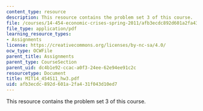 ```yaml
---
content_type: resource
description: This resource contains the problem set 3 of this course.
file: /courses/14-454-economic-crises-spring-2011/afb3ecdc892d601a2fa431f043d10ed7_MIT14_454S11_hw3.pdf
file_type: application/pdf
learning_resource_types:
- Assignments
license: https://creativecommons.org/licenses/by-nc-sa/4.0/
ocw_type: OCWFile
parent_title: Assignments
parent_type: CourseSection
parent_uid: dc4b1e92-ccac-a0f3-24ee-62e94ee91c2c
resourcetype: Document
title: MIT14_454S11_hw3.pdf
uid: afb3ecdc-892d-601a-2fa4-31f043d10ed7
---
```

This resource contains the problem set 3 of this course.